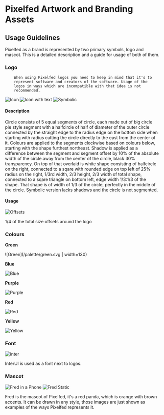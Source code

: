 # Pixelfed Artwork and Branding Assets

## Usage Guidelines

Pixelfed as a brand is represented by two primary symbols, logo and mascot. This
is a detailed description and a guide for usage of both of them.

### Logo

		When using Pixelfed logos you need to keep in mind that it's to
		represent software and creators of the software. Usage of the
		logos in ways which are incompatible with that idea is not
		recommended.

![Icon](/logo/icon.svg)
![Icon with text](/logo/icon_with_text.svg)
![Symbolic](/logo/symbolic.svg)


#### Description

Circle consists of 5 equal segments of circle, each made out of big circle pie
style segment with a halfcircle of half of diameter of the outer circle
connected by the straight edge to the radius edge on the bottom side when
starting with radius cutting the circle directly to the east from the center of
it. Colours are applied to the segments clockwise based on colours below,
starting with the shape furthest northeast. Shadow is applied as a difference
between the segment and segment offset by 10% of the absolute width of the
circle away from the center of the circle, black 30% transparency. On top of
that overlaid is white shape consisting of halfcircle on the right, connected to
a sqare with rounded edge on top left of 25% radius on the right, 1/3rd width,
2/3 height, 2/3 width of total shape, connected to a sqare triangle on bottom
left, edge width 1/3:1/3 of the shape. That shape is of width of 1/3 of the
circle, perfectly in the middle of the circle. Symbolic version lacks shadows
and the circle is not segmented.

#### Usage

![Offsets](/usage/offsets.svg)

1/4 of the total size offsets around the logo

### Colours

**Green**

![Green](/palette/green.svg | width=130)



**Blue**

![Blue](/palette/blue.svg)

**Purple**

![Purple](/palette/purple.svg)

**Red**

![Red](/palette/red.svg)

**Yellow**

![Yellow](/palette/yellow.svg)

### Font

![inter](/usage/inter.svg)

InterUI is used as a font next to logos.

### Mascot

![Fred in a Phone](/usage/fred_in_a_phone.svg)
![Fred Static](/usage/fred_static.svg)

Fred is the mascot of Pixelfed, it's a red panda, which is orange with brown
accents. It can be drawn in any style, those images are just shown as examples
of the ways Pixelfed represents it.

